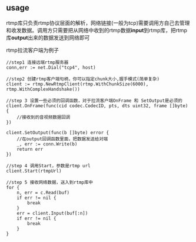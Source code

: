 ## usage
rtmp库只负责rtmp协议层面的解析，网络链接(一般为tcp)需要调用方自己去管理和收发数据。调用方只需要把从网络中收到的rtmp数据**input**到rtmp库，把rtmp库**output**出来的数据发送到网络即可

rtmp拉流客户端为例子
```golang
//step1 连接远端rtmp服务器
conn,err := net.Dial("tcp4", host)

//step2 创建rtmp客户端句柄，你可以指定chunk大小,握手模式(简单复杂)
client := rtmp.NewRtmpClient(rtmp.WithChunkSize(6000), rtmp.WithComplexHandshake())

//step 3 设置一些必须的回调函数，对于拉流客户端OnFrame 和 SetOutput是必须的
client.OnFrame(func(cid codec.CodecID, pts, dts uint32, frame []byte) {
    //接收到的音视频数据回调
})

client.SetOutput(func(b []byte) error {
    //在output回调函数里面，把数据发送给对端
    _, err := conn.Write(b)
    return err
})

//step 4 调用Start，参数是rtmp url 
client.Start(rtmpUrl)

//step 5 接收网络数据，送入到rtmp库中
for {
    n, err = c.Read(buf)
    if err != nil {
        break
    }
    err = client.Input(buf[:n])
    if err != nil {
        break
    }
}

```
